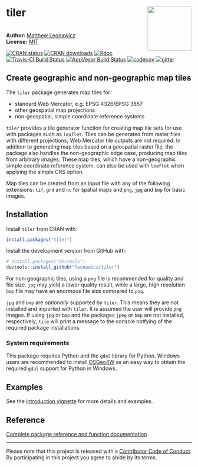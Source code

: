 
<!-- README.md is generated from README.Rmd. Please edit that file -->
tiler <a hef="https://github.com/leonawicz/tiler/blob/master/data-raw/tiler.png?raw=true" _target="blank"><img src="https://github.com/leonawicz/tiler/blob/master/inst/tiler.png?raw=true" style="margin-left:10px;margin-bottom:5px;" width="120" align="right"></a>
======================================================================================================================================================================================================================================================================

<br/> **Author:** [Matthew Leonawicz](https://leonawicz.github.io/blog/)<br/> **License:** [MIT](https://opensource.org/licenses/MIT)<br/>

[![CRAN status](http://www.r-pkg.org/badges/version/tiler)](https://cran.r-project.org/package=tiler) [![CRAN downloads](http://cranlogs.r-pkg.org/badges/grand-total/tiler)](https://cran.r-project.org/package=tiler) [![Rdoc](http://www.rdocumentation.org/badges/version/tiler)](http://www.rdocumentation.org/packages/tiler) [![Travis-CI Build Status](https://travis-ci.org/leonawicz/tiler.svg?branch=master)](https://travis-ci.org/leonawicz/tiler) [![AppVeyor Build Status](https://ci.appveyor.com/api/projects/status/github/leonawicz/tiler?branch=master&svg=true)](https://ci.appveyor.com/project/leonawicz/tiler) [![codecov](https://codecov.io/gh/leonawicz/tiler/branch/master/graph/badge.svg)](https://codecov.io/gh/leonawicz/tiler) [![gitter](https://img.shields.io/badge/GITTER-join%20chat-green.svg)](https://gitter.im/leonawicz/tiler)

Create geographic and non-geographic map tiles
----------------------------------------------

The `tiler` package generates map tiles for:

-   standard Web Mercator, e.g. EPSG 4326/EPSG 3857
-   other geospatial map projections
-   non-geospatial, simple coordinate reference systems

`tiler` provides a tile generator function for creating map tile sets for use with packages such as `leaflet`. Tiles can be generated from raster files with different projections; Web Mercator tile outputs are not required. In addition to generating map tiles based on a geospatial raster file, the package also handles the non-geographic edge case, producing map tiles from arbitrary images. These map tiles, which have a non-geographic simple coordinate reference system, can also be used with `leaflet` when applying the simple CRS option.

Map tiles can be created from an input file with any of the following extensions: `tif`, `grd` and `nc` for spatial maps and `png`, `jpg` and `bmp` for basic images.

Installation
------------

Install `tiler` from CRAN with:

``` r
install.packages("tiler")
```

Install the development version from GitHub with:

``` r
# install.packages("devtools")
devtools::install_github("leonawicz/tiler")
```

For non-geographic tiles, using a `png` file is recommended for quality and file size. `jpg` may yield a lower quality result, while a large, high resolution `bmp` file may have an enormous file size compared to `png`.

`jpg` and `bmp` are *optionally* supported by `tiler`. This means they are not installed and imported with `tiler`. It is assumed the user will provide `png` images. If using `jpg` or `bmp` and the packages `jpeg` or `bmp` are not installed, respectively, `tile` will print a message to the console notfying of the required package installations.

### System requirements

This package requires Python and the `gdal` library for Python. Windows users are recommended to install [OSGeo4W](https://trac.osgeo.org/osgeo4w/) as an easy way to obtain the required `gdal` support for Python in Windows.

Examples
--------

See the [introduction vignette](https://leonawicz.github.io/tiler/articles/tiler.html) for more details and examples.

Reference
---------

[Complete package reference and function documentation](https://leonawicz.github.io/tiler/)

------------------------------------------------------------------------

Please note that this project is released with a [Contributor Code of Conduct](CODE_OF_CONDUCT.md). By participating in this project you agree to abide by its terms.
